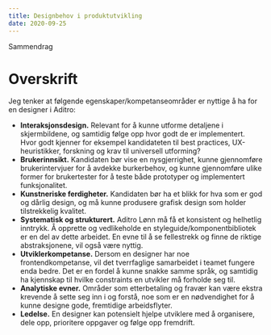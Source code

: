 ```yaml
---
title: Designbehov i produktutvikling
date: 2020-09-25
---
```


Sammendrag

# Overskrift

Jeg tenker at følgende egenskaper/kompetanseområder er nyttige å ha for en designer i Aditro:

- **Interaksjonsdesign.** Relevant for å kunne utforme detaljene i skjermbildene, og samtidig følge opp hvor godt de er implementert. Hvor godt kjenner for eksempel kandidateten til best practices, UX-heuristikker, forskning og krav til universell utforming?
- **Brukerinnsikt.** Kandidaten bør vise en nysgjerrighet, kunne gjennomføre brukerintervjuer for å avdekke burkerbehov, og kunne gjennomføre ulike former for brukertester for å teste både prototyper og implementert funksjonalitet.
- **Kunstneriske ferdigheter.** Kandidaten bør ha et blikk for hva som er god og dårlig design, og må kunne produsere grafisk design som holder tilstrekkelig kvalitet.
- **Systematisk og strukturert.** Aditro Lønn må få et konsistent og helhetlig inntrykk. Å opprette og vedlikeholde en styleguide/komponentbibliotek er en del av dette arbeidet. En evne til å se fellestrekk og finne de riktige abstraksjonene, vil også være nyttig.
- **Utviklerkompetanse.** Dersom en designer har noe frontendkompetanse, vil det tverrfaglige samarbeidet i teamet fungere enda bedre. Det er en fordel å kunne snakke samme språk, og samtidig ha kjennskap til hvilke constraints en utvikler må forholde seg til.
- **Analytiske evner.** Områder som etterbetaling og fravær kan være ekstra krevende å sette seg inn i og forstå, noe som er en nødvendighet for å kunne designe gode, fremtidige arbeidsflyter.
- **Ledelse.** En designer kan potensielt hjelpe utviklere med å organisere, dele opp, prioritere oppgaver og følge opp fremdrift.